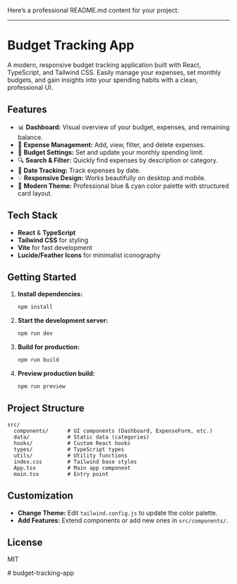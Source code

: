 Here’s a professional README.md content for your project:

---

# Budget Tracking App

A modern, responsive budget tracking application built with React, TypeScript, and Tailwind CSS. Easily manage your expenses, set monthly budgets, and gain insights into your spending habits with a clean, professional UI.

## Features

- 📊 **Dashboard:** Visual overview of your budget, expenses, and remaining balance.
- 📝 **Expense Management:** Add, view, filter, and delete expenses.
- 🎯 **Budget Settings:** Set and update your monthly spending limit.
- 🔍 **Search & Filter:** Quickly find expenses by description or category.
- 📅 **Date Tracking:** Track expenses by date.
- 💡 **Responsive Design:** Works beautifully on desktop and mobile.
- 🎨 **Modern Theme:** Professional blue & cyan color palette with structured card layout.

## Tech Stack

- **React** & **TypeScript**
- **Tailwind CSS** for styling
- **Vite** for fast development
- **Lucide/Feather Icons** for minimalist iconography

## Getting Started

1. **Install dependencies:**
   ```bash
   npm install
   ```

2. **Start the development server:**
   ```bash
   npm run dev
   ```

3. **Build for production:**
   ```bash
   npm run build
   ```

4. **Preview production build:**
   ```bash
   npm run preview
   ```

## Project Structure

```
src/
  components/      # UI components (Dashboard, ExpenseForm, etc.)
  data/            # Static data (categories)
  hooks/           # Custom React hooks
  types/           # TypeScript types
  utils/           # Utility functions
  index.css        # Tailwind base styles
  App.tsx          # Main app component
  main.tsx         # Entry point
```

## Customization

- **Change Theme:** Edit `tailwind.config.js` to update the color palette.
- **Add Features:** Extend components or add new ones in `src/components/`.

## License

MIT

#   b u d g e t - t r a c k i n g - a p p  
 